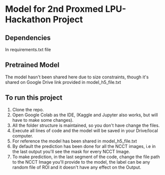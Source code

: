 # Model for 2nd Proxmed LPU-Hackathon Project

## Dependencies

In requirements.txt file

## Pretrained Model

The model hasn't been shared here due to size constraints, though it's shared on Google Drive link provided in model_h5_file.txt

## To run this project

1. Clone the repo.
2. Open Google Colab as the IDE, (Kaggle and Jupyter also works, but will have to make some changes).
3. All the folder structure is maintained, so you don't have change the files.
4. Execute all lines of code and the model will be saved in your Drive/local computer.
5. For reference the model has been shared in model_h5_file.txt
6. By default the prediction has been done for all the NCCT images, i.e in the last output you'll see the mask for every NCCT Image.
7. To make prediction, in the last segment of the code, change the file path to the NCCT Image you'll provide to the model, the label can be any random file of ROI and it doesn't have any effect on the Output.
